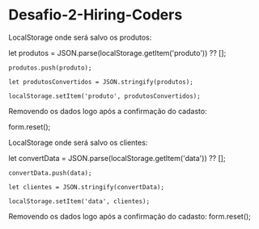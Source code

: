 # Desafio-2-Hiring-Coders

LocalStorage onde será salvo os produtos:


let produtos = JSON.parse(localStorage.getItem('produto')) ?? [];

    produtos.push(produto);

    let produtosConvertidos = JSON.stringify(produtos);

    localStorage.setItem('produto', produtosConvertidos);

 Removendo os dados logo após a confirmação do cadasto:
 
 form.reset();
 
 LocalStorage onde será salvo os clientes:
 
 let convertData = JSON.parse(localStorage.getItem('data')) ?? [];

    convertData.push(data);

    let clientes = JSON.stringify(convertData);

    localStorage.setItem('data', clientes);

 Removendo os dados logo após a confirmação do cadasto:
    form.reset();
